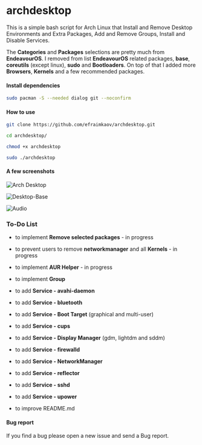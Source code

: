 # archdesktop

This is a simple bash script for Arch Linux that Install and Remove Desktop Environments and Extra Packages, Add and Remove Groups, Install and Disable Services.

The **Categories** and **Packages** selections are pretty much from **EndeavourOS**. I removed from list **EndeavourOS** related packages, **base**, **coreutils** (except linux), **sudo** and **Bootloaders**. On top of that I added more **Browsers**, **Kernels** and a few recommended packages.

#### Install dependencies

```sh
sudo pacman -S --needed dialog git --noconfirm
```

#### How to use

```sh
git clone https://github.com/efraimkaov/archdesktop.git
```

```sh
cd archdesktop/
```

```sh
chmod +x archdesktop
```

```sh
sudo ./archdesktop
```

#### A few screenshots

![Arch Desktop](https://github.com/efraimkaov/archdesktop/assets/63643635/56161add-97bf-43bf-b43b-ffc661fcfdb5)

![Desktop-Base](https://github.com/efraimkaov/archdesktop/assets/63643635/7e9322f6-1f14-4ece-984d-7179ba9508ef)

![Audio](https://github.com/efraimkaov/archdesktop/assets/63643635/ea1fe0bd-2f30-4418-8c8e-d8c78079dabb)

### To-Do List

* to implement **Remove selected packages** - in progress

* to prevent users to remove **networkmanager** and all **Kernels** - in progress

* to implement **AUR Helper** - in progress

* to implement **Group**

* to add **Service - avahi-daemon**

* to add **Service - bluetooth**

* to add **Service - Boot Target** (graphical and multi-user)

* to add **Service - cups**

* to add **Service - Display Manager** (gdm, lightdm and sddm)

* to add **Service - firewalld**

* to add **Service - NetworkManager**

* to add **Service - reflector**

* to add **Service - sshd**

* to add **Service - upower**

* to improve README.md

#### Bug report

If you find a bug please open a new issue and send a Bug report.
